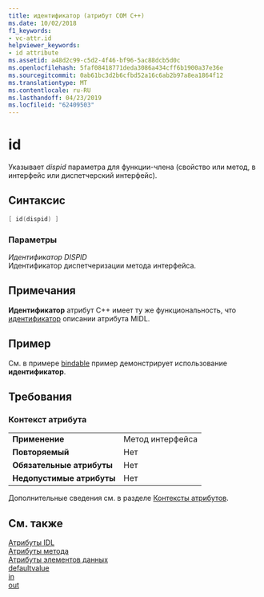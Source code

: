 ```yaml
---
title: идентификатор (атрибут COM C++)
ms.date: 10/02/2018
f1_keywords:
- vc-attr.id
helpviewer_keywords:
- id attribute
ms.assetid: a48d2c99-c5d2-4f46-bf96-5ac88dcb5d0c
ms.openlocfilehash: 5faf08418771deda3086a434cff6b1900a37e36e
ms.sourcegitcommit: 0ab61bc3d2b6cfbd52a16c6ab2b97a8ea1864f12
ms.translationtype: MT
ms.contentlocale: ru-RU
ms.lasthandoff: 04/23/2019
ms.locfileid: "62409503"
---
```

# <a name="id"></a>id

Указывает *dispid* параметра для функции-члена (свойство или метод, в интерфейс или диспетчерский интерфейс).

## <a name="syntax"></a>Синтаксис

```cpp
[ id(dispid) ]
```

### <a name="parameters"></a>Параметры

*Идентификатор DISPID*<br/>
Идентификатор диспетчеризации метода интерфейса.

## <a name="remarks"></a>Примечания

**Идентификатор** атрибут C++ имеет ту же функциональность, что [идентификатор](/windows/desktop/Midl/id) описании атрибута MIDL.

## <a name="example"></a>Пример

См. в примере [bindable](bindable.md) пример демонстрирует использование **идентификатор**.

## <a name="requirements"></a>Требования

### <a name="attribute-context"></a>Контекст атрибута

|||
|-|-|
|**Применение**|Метод интерфейса|
|**Повторяемый**|Нет|
|**Обязательные атрибуты**|Нет|
|**Недопустимые атрибуты**|Нет|

Дополнительные сведения см. в разделе [Контексты атрибутов](cpp-attributes-com-net.md#contexts).

## <a name="see-also"></a>См. также

[Атрибуты IDL](idl-attributes.md)<br/>
[Атрибуты метода](method-attributes.md)<br/>
[Атрибуты элементов данных](data-member-attributes.md)<br/>
[defaultvalue](defaultvalue.md)<br/>
[in](in-cpp.md)<br/>
[out](out-cpp.md)